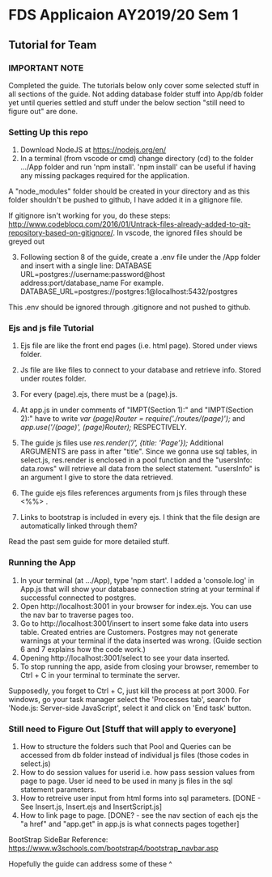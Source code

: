 #  FDS Applicaion AY2019/20 Sem 1
## Tutorial for Team

### IMPORTANT NOTE
Completed the guide. The tutorials below only cover some selected stuff in all sections of the guide. Not adding database folder stuff into App/db folder yet until queries settled and stuff under the below section "still need to figure out" are done.

### Setting Up this repo
1. Download NodeJS at https://nodejs.org/en/
2. In a terminal (from vscode or cmd) change directory (cd) to  the folder .../App folder and run 'npm install'. 'npm install' can be useful if having any missing packages required for the application.

A "node_modules" folder should be created in your directory and as this folder shouldn't be pushed to github, I have added it in a gitignore file. 

If gitignore isn't working for you, do these steps: http://www.codeblocq.com/2016/01/Untrack-files-already-added-to-git-repository-based-on-gitignore/. In vscode, the ignored files should be greyed out

3. Following section 8 of the guide, create a .env file under the /App folder and insert with a single line: DATABASE URL=postgres://username:password@host address:port/database_name
For example. DATABASE_URL=postgres://postgres:1@localhost:5432/postgres

This .env should be ignored through .gitignore and not pushed to github. 

### Ejs and js file Tutorial
1. Ejs file are like the front end pages (i.e. html page). Stored under views folder.
2. Js file are like files to connect to your database and retrieve info. Stored under routes folder.
3. For every (page).ejs, there must be a (page).js.

4. At app.js in under comments of "IMPT(Section 1):" and "IMPT(Section 2):" have to write 
*var (page)Router = require('./routes/(page)');* and *app.use('/(page)', (page)Router);* RESPECTIVELY.

5. The guide js files use *res.render(’/’, {title: ’Page’});* Additional ARGUMENTS are pass in after "title". Since we gonna use sql tables, in select.js, res.render is enclosed in a pool function and the "usersInfo: data.rows" will retrieve all data from the select statement. "usersInfo" is an argument I give to store the data retrieved.  

6. The guide ejs files references arguments from js files through these <%%> . 

7. Links to bootstrap is included in every ejs. I think that the file design are automatically linked through them? 

Read the past sem guide for more detailed stuff. 

### Running the App
1. In your terminal (at .../App), type 'npm start'. I added a 'console.log' in App.js that will show your database connection string at your terminal if successful connected to postgres. 
2. Open http://localhost:3001 in your browser for index.ejs. You can use the nav bar to traverse pages too.
3. Go to http://localhost:3001/insert to insert some fake data into users table. Created entries are Customers. Postgres may not generate warnings at your terminal if the data inserted was wrong. (Guide section 6 and 7 explains how the code work.)
4. Opening http://localhost:3001/select to see your data inserted.
5. To stop running the app, aside from closing your browser, remember to Ctrl + C in your terminal to terminate the server. 

Supposedly, you forget to Ctrl + C, just kill the process at port 3000. For windows, go your task manager
select the 'Processes tab', search for 'Node.js: Server-side JavaScript', select it and click on 'End task' button.

### Still need to Figure Out [Stuff that will apply to everyone]
1. How to structure the folders such that Pool and Queries can be accessed from db folder instead of individual js files (those codes in select.js)
2. How to do session values for userid i.e. how pass session values from page to page. User id need to be used in many js files in the sql statement parameters.
3. How to retreive user input from html forms into sql parameters. [DONE - See Insert.js, Insert.ejs and InsertScript.js]
4. How to link page to page. [DONE? - see the nav section of each ejs the "a href" and "app.get" in app.js is what connects pages together]

BootStrap SideBar Reference: https://www.w3schools.com/bootstrap4/bootstrap_navbar.asp

Hopefully the guide can address some of these ^

